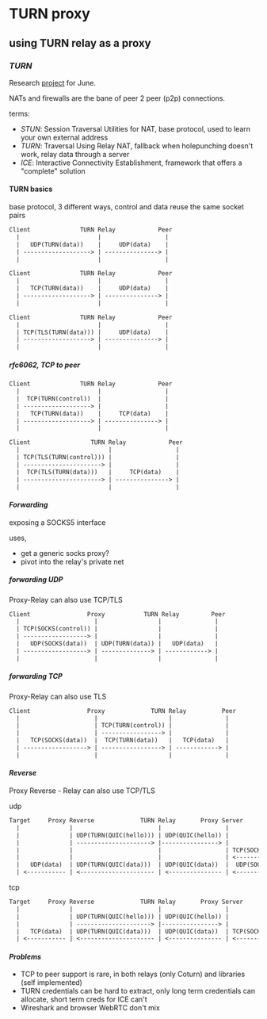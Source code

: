 # TURN proxy

## using TURN relay as a proxy


### _TURN_

Research [project](https://github.com/seankhliao/uva-rp2) for June.

NATs and firewalls are the bane of peer 2 peer (p2p) connections.

terms:

- _STUN_: Session Traversal Utilities for NAT, base protocol, used to learn your own external address
- _TURN_: Traversal Using Relay NAT, fallback when holepunching doesn't work, relay data through a server
- _ICE_: Interactive Connectivity Establishment, framework that offers a "complete" solution

#### TURN basics

base protocol, 3 different ways, control and data reuse the same socket pairs

```txt
Client              TURN Relay            Peer
  |                      |                  |
  |   UDP(TURN(data))    |     UDP(data)    |
  | -------------------> | ---------------> |
  |                      |                  |

Client              TURN Relay            Peer
  |                      |                  |
  |   TCP(TURN(data))    |     UDP(data)    |
  | -------------------> | ---------------> |
  |                      |                  |

Client              TURN Relay            Peer
  |                      |                  |
  | TCP(TLS(TURN(data))) |     UDP(data)    |
  | -------------------> | ---------------> |
  |                      |                  |
```

##### rfc6062, TCP to peer

```txt
Client              TURN Relay            Peer
  |                      |                  |
  |  TCP(TURN(control))  |                  |
  | -------------------> |                  |
  |   TCP(TURN(data))    |     TCP(data)    |
  | -------------------> | ---------------> |
  |                      |                  |

Client                 TURN Relay            Peer
  |                         |                  |
  | TCP(TLS(TURN(control))) |                  |
  | ----------------------> |                  |
  |  TCP(TLS(TURN(data)))   |     TCP(data)    |
  | ----------------------> | ---------------> |
  |                         |                  |
```

#### _Forwarding_

exposing a SOCKS5 interface

uses,

- get a generic socks proxy?
- pivot into the relay's private net

##### forwarding UDP

Proxy-Relay can also use TCP/TLS

```txt
Client                Proxy           TURN Relay         Peer
  |                     |                 |               |
  | TCP(SOCKS(control)) |                 |               |
  | ------------------> |                 |               |
  |   UDP(SOCKS(data))  | UDP(TURN(data)) |   UDP(data)   |
  | ------------------> | --------------> | ------------> |
  |                     |                 |               |
```

##### forwarding TCP

Proxy-Relay can also use TLS

```txt
Client                Proxy             TURN Relay          Peer
  |                     |                    |               |
  |                     | TCP(TURN(control)) |               |
  |                     | -----------------> |               |
  |   TCP(SOCKS(data))  |  TCP(TURN(data))   |   TCP(data)   |
  | ------------------> | -----------------> | ------------> |
  |                     |                    |               |
```

#### _Reverse_

Proxy Reverse - Relay can also use TCP/TLS

udp

```txt
Target     Proxy Reverse             TURN Relay       Proxy Server               Client
  |              |                        |                  |                     |
  |              | UDP(TURN(QUIC(hello))) | UDP(QUIC(hello)) |                     |
  |              | ---------------------> |----------------> |                     |
  |              |                        |                  | TCP(SOCKS(control)) |
  |              |                        |                  | <------------------ |
  |   UDP(data)  | UDP(TURN(QUIC(data)))  | UDP(QUIC(data))  |  UDP(SOCKS(data))   |
  | <----------- | <--------------------- | <--------------- | <------------------ |
```

tcp

```txt
Target     Proxy Reverse             TURN Relay       Proxy Server            Client
  |              |                        |                  |                  |
  |              | UDP(TURN(QUIC(hello))) | UDP(QUIC(hello)) |                  |
  |              | ---------------------> |----------------> |                  |
  |   TCP(data)  | UDP(TURN(QUIC(data)))  | UDP(QUIC(data))  | TCP(SOCKS(data)) |
  | <----------- | <--------------------- | <--------------- | <--------------- |
```

#### _Problems_

- TCP to peer support is rare, in both relays (only Coturn) and libraries (self implemented)
- TURN credentials can be hard to extract, only long term credentials can allocate, short term creds for ICE can't
- Wireshark and browser WebRTC don't mix
